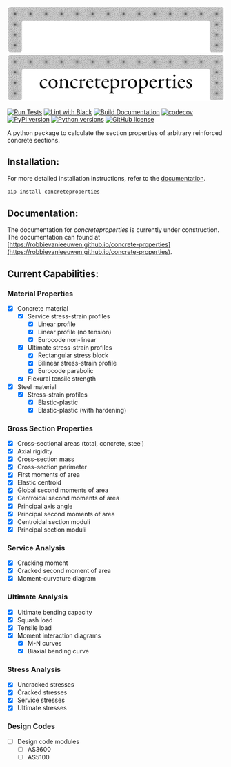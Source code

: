 ![Logo Dark](docs/source/_static/cp_logo_dark.png#gh-dark-mode-only)
![Logo Light](docs/source/_static/cp_logo.png#gh-light-mode-only)

[![Run Tests](https://github.com/robbievanleeuwen/concrete-properties/actions/workflows/tests.yml/badge.svg)](https://github.com/robbievanleeuwen/concrete-properties/actions/workflows/tests.yml) [![Lint with Black](https://github.com/robbievanleeuwen/concrete-properties/actions/workflows/black.yml/badge.svg)](https://github.com/robbievanleeuwen/concrete-properties/actions/workflows/black.yml) [![Build Documentation](https://github.com/robbievanleeuwen/concrete-properties/actions/workflows/build_docs.yml/badge.svg)](https://robbievanleeuwen.github.io/concrete-properties/) [![codecov](https://codecov.io/gh/robbievanleeuwen/concrete-properties/branch/master/graph/badge.svg?token=3WXMUQITTD)](https://codecov.io/gh/robbievanleeuwen/concrete-properties) [![PyPI version](https://badge.fury.io/py/concreteproperties.svg)](https://badge.fury.io/py/concreteproperties) [![Python versions](https://img.shields.io/badge/python-3.7%20%7C%203.8%20%7C%203.9-blue?style=flat&logo=python)](https://badge.fury.io/py/concreteproperties) [![GitHub license](https://img.shields.io/github/license/robbievanleeuwen/concrete-properties)](https://github.com/robbievanleeuwen/concrete-properties/blob/master/LICENSE.md)

A python package to calculate the section properties of arbitrary reinforced concrete
sections.

## Installation:

For more detailed installation instructions, refer to the [documentation](https://robbievanleeuwen.github.io/concrete-properties/rst/installation.html).

```shell
pip install concreteproperties
```

## Documentation:

The documentation for *concreteproperties* is currently under construction. The
documentation can found at [https://robbievanleeuwen.github.io/concrete-properties](https://robbievanleeuwen.github.io/concrete-properties).

## Current Capabilities:

### Material Properties
- [x] Concrete material
  - [x] Service stress-strain profiles
    - [x] Linear profile
    - [x] Linear profile (no tension)
    - [x] Eurocode non-linear
  - [x] Ultimate stress-strain profiles
    - [x] Rectangular stress block
    - [x] Bilinear stress-strain profile
    - [x] Eurocode parabolic
  - [x] Flexural tensile strength
- [x] Steel material
  - [x] Stress-strain profiles
    - [x] Elastic-plastic
    - [x] Elastic-plastic (with hardening)

### Gross Section Properties
- [x] Cross-sectional areas (total, concrete, steel)
- [x] Axial rigidity
- [x] Cross-section mass
- [x] Cross-section perimeter
- [x] First moments of area
- [x] Elastic centroid
- [x] Global second moments of area
- [x] Centroidal second moments of area
- [x] Principal axis angle
- [x] Principal second moments of area
- [x] Centroidal section moduli
- [x] Principal section moduli

### Service Analysis
- [x] Cracking moment
- [x] Cracked second moment of area
- [x] Moment-curvature diagram

### Ultimate Analysis
- [x] Ultimate bending capacity
- [x] Squash load
- [x] Tensile load
- [x] Moment interaction diagrams
  - [x] M-N curves
  - [x] Biaxial bending curve

### Stress Analysis
- [x] Uncracked stresses
- [x] Cracked stresses
- [x] Service stresses
- [x] Ultimate stresses

### Design Codes
- [ ] Design code modules
  - [ ] AS3600
  - [ ] AS5100
